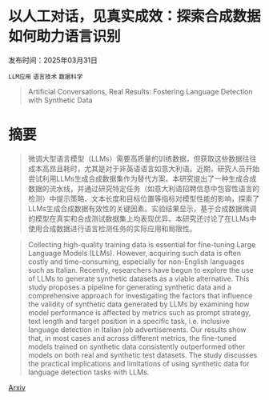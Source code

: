 # 以人工对话，见真实成效：探索合成数据如何助力语言识别

发布时间：2025年03月31日

`LLM应用` `语言技术` `数据科学`

> Artificial Conversations, Real Results: Fostering Language Detection with Synthetic Data

# 摘要

> 微调大型语言模型（LLMs）需要高质量的训练数据，但获取这些数据往往成本高昂且耗时，尤其是对于非英语语言如意大利语。近期，研究人员开始尝试利用LLMs生成合成数据集作为替代方案。本研究提出了一种生成合成数据的流水线，并通过研究特定任务（如意大利语招聘信息中包容性语言的检测）中提示策略、文本长度和目标位置等指标对模型性能的影响，探索了LLMs生成合成数据有效性的关键因素。实验结果显示，基于合成数据微调的模型在真实和合成测试数据集上均表现优异。本研究还讨论了在LLMs中使用合成数据进行语言检测任务的实际应用和局限性。

> Collecting high-quality training data is essential for fine-tuning Large Language Models (LLMs). However, acquiring such data is often costly and time-consuming, especially for non-English languages such as Italian. Recently, researchers have begun to explore the use of LLMs to generate synthetic datasets as a viable alternative. This study proposes a pipeline for generating synthetic data and a comprehensive approach for investigating the factors that influence the validity of synthetic data generated by LLMs by examining how model performance is affected by metrics such as prompt strategy, text length and target position in a specific task, i.e. inclusive language detection in Italian job advertisements. Our results show that, in most cases and across different metrics, the fine-tuned models trained on synthetic data consistently outperformed other models on both real and synthetic test datasets. The study discusses the practical implications and limitations of using synthetic data for language detection tasks with LLMs.

[Arxiv](https://arxiv.org/abs/2503.24062)